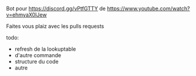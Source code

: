 Bot pour https://discord.gg/vPtfGTTY de https://www.youtube.com/watch?v=ehmyaX0lJew


Faites vous plaiz avec les pulls requests

todo:
- refresh de la lookuptable
- d'autre commande
- structure du code
- autre
